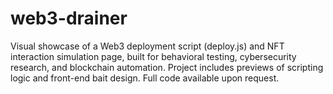 # web3-drainer
Visual showcase of a Web3 deployment script (deploy.js) and NFT interaction simulation page, built for behavioral testing, cybersecurity research, and blockchain automation. Project includes previews of scripting logic and front-end bait design. Full code available upon request.
